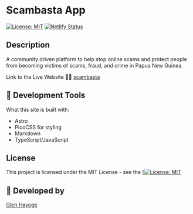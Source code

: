 # Scambasta App

[![License: MIT](https://img.shields.io/badge/License-MIT-blue.svg)](https://opensource.org/licenses/MIT) [![Netlify Status](https://api.netlify.com/api/v1/badges/2657349c-4c91-4292-b431-948fb88ad4a1/deploy-status)](https://app.netlify.com/sites/foodbilum/deploys)

## Description

A community driven platform to help stop online scams and protect people from becoming victims of scams, fraud, and crime in Papua New Guinea.

Link to the Live Website 🫱🏽 [scambasta](https://scambasta.netlify.app)

## 🚀 Development Tools

What this site is built with:

- Astro
- PicoCSS for styling
- Markdown
- TypeScript/JavaScript

## License

This project is licensed under the MIT License - see the [[![License: MIT](https://img.shields.io/badge/License-MIT-blue.svg)](https://opensource.org/licenses/MIT)

## 👀 Developed by

[Glen Hayoge](https://glensea.com)